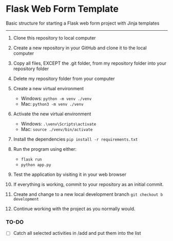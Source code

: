 # Flask Web Form Template

Basic structure for starting a Flask web form project with Jinja templates

---

1. Clone this repository to local computer

2. Create a new repository in your GitHub and clone it to the local computer

3. Copy all files, EXCEPT the .git folder, from my repository folder into your repository folder

4. Delete my repository folder from your computer

5. Create a new virtual environment

   - Windows: `python -m venv ./venv`
   - Mac: `python3 -m venv ./venv`

6. Activate the new virtual environment

   - Windows: `.\venv\Scripts\activate`
   - Mac: `source ./venv/bin/activate`

7. Install the dependencies `pip install -r requirements.txt`

8. Run the program using either:

   - `flask run`
   - `python app.py`

9. Test the application by visiting it in your web browser

10. If everything is working, commit to your repository as an initial commit.

11. Create and change to a new local development branch `git checkout b development`

12. Continue working with the project as you normally would.

### TO-DO

- [ ] Catch all selected activities in /add and put them into the list
